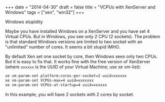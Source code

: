 +++
date = "2014-04-30"
draft = false
title = "VCPUs with XenServer and Windows"
tags = ["xen", "win32"]
+++

Windows stupidity

<!--more-->

Maybe you have installed Windows on a XenServer and you have set 4 Virtual CPUs.
But in Windows, you see only 2 CPU (2 sockets). The problem is that standard
Windows versions are limited to two socket with an "unlimited" number of cores.
It seems a bit stupid IMHO.

By default Xen set one socket by core, then Windows sees only two CPUs. But it
is easy to fix that. It works fine with the free version of XenServer (where
`xxxxxx` is the UUID of your Virtual Machine; use xe vm-list):

```sh
xe vm-param-set platform:cores-per-socket=2 uuid=xxxxxx
xe vm-param-set VCPUs-max=4 uuid=xxxxxxx
xe vm-param-set VCPUs-at-startup=4 uuid=xxxxxx
```

In this example, you will have 2 sockets with 2 cores by socket.
